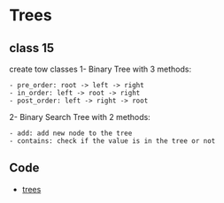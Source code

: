 # Trees

## class 15

create tow classes 1- Binary Tree with 3 methods:

```
- pre_order: root -> left -> right
- in_order: left -> root -> right
- post_order: left -> right -> root
```

2- Binary Search Tree with 2 methods:

```
- add: add new node to the tree
- contains: check if the value is in the tree or not
```

## Code

- <a href="#trees.py">trees</a>
